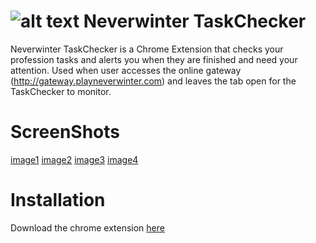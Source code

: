 ![alt text][logo] Neverwinter TaskChecker
=======================

Neverwinter TaskChecker is a Chrome Extension that checks your profession tasks and alerts you when they are finished and need your attention. Used when user accesses the online gateway (http://gateway.playneverwinter.com) and leaves the tab open for the TaskChecker to monitor.

ScreenShots
=====
[image1]
[image2]
[image3]
[image4]

Installation
=====
Download the chrome extension [here](https://chrome.google.com/webstore/detail/neverwinter-taskchecker/fgbfobphdglmfkkmoicoincbfnaaldon)

[logo]: https://raw.github.com/nmynarcik/neverwinter-taskchecker/master/images/icon64.png "Neverwinter TaskChecker"
[image1]: https://raw.github.com/nmynarcik/neverwinter-taskchecker/master/screenshots/nwtc1.png "Neverwinter TaskChecker"
[image2]: https://raw.github.com/nmynarcik/neverwinter-taskchecker/master/screenshots/nwtc2.png "Neverwinter TaskChecker"
[image3]: https://raw.github.com/nmynarcik/neverwinter-taskchecker/master/screenshots/nwtc3.png "Neverwinter TaskChecker"
[image4]: https://raw.github.com/nmynarcik/neverwinter-taskchecker/master/screenshots/nwtc4.png "Neverwinter TaskChecker"

